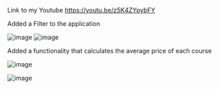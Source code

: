 Link to my Youtube https://youtu.be/z5K4ZYpybFY 

Added a Filter to the application

![image](https://github.com/user-attachments/assets/db2cc326-4f41-41f6-9332-d51186ebb43e)
![image](https://github.com/user-attachments/assets/b77130b5-864f-4ca2-93f4-7433810f8828)

Added a functionality that calculates the average price of each course

![image](https://github.com/user-attachments/assets/6b33a6c2-cd62-4137-9cb4-91c17d06e55d)

![image](https://github.com/user-attachments/assets/5764c0eb-1723-4d5e-9eb5-f38aae826ce0)
